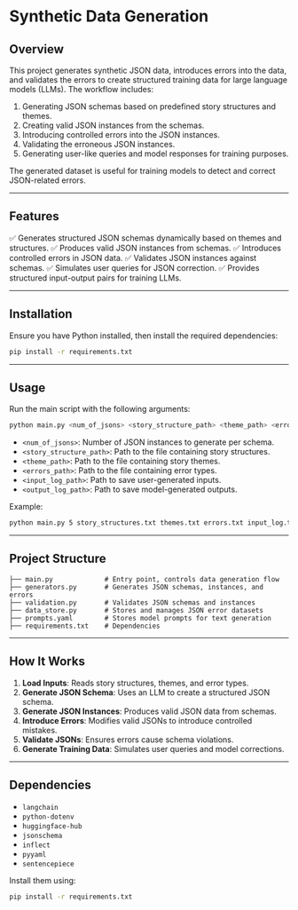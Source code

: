 # Synthetic Data Generation

## Overview
This project generates synthetic JSON data, introduces errors into the data, and validates the errors to create structured training data for large language models (LLMs). The workflow includes:

1. Generating JSON schemas based on predefined story structures and themes.
2. Creating valid JSON instances from the schemas.
3. Introducing controlled errors into the JSON instances.
4. Validating the erroneous JSON instances.
5. Generating user-like queries and model responses for training purposes.

The generated dataset is useful for training models to detect and correct JSON-related errors.

---

## Features
✅ Generates structured JSON schemas dynamically based on themes and structures.
✅ Produces valid JSON instances from schemas.
✅ Introduces controlled errors in JSON data.
✅ Validates JSON instances against schemas.
✅ Simulates user queries for JSON correction.
✅ Provides structured input-output pairs for training LLMs.

---

## Installation

Ensure you have Python installed, then install the required dependencies:

```sh
pip install -r requirements.txt
```

---

## Usage
Run the main script with the following arguments:

```sh
python main.py <num_of_jsons> <story_structure_path> <theme_path> <errors_path> <input_log_path> <output_log_path>
```

- `<num_of_jsons>`: Number of JSON instances to generate per schema.
- `<story_structure_path>`: Path to the file containing story structures.
- `<theme_path>`: Path to the file containing story themes.
- `<errors_path>`: Path to the file containing error types.
- `<input_log_path>`: Path to save user-generated inputs.
- `<output_log_path>`: Path to save model-generated outputs.

Example:

```sh
python main.py 5 story_structures.txt themes.txt errors.txt input_log.txt output_log.txt
```

---

## Project Structure

```
├── main.py             # Entry point, controls data generation flow
├── generators.py       # Generates JSON schemas, instances, and errors
├── validation.py       # Validates JSON schemas and instances
├── data_store.py       # Stores and manages JSON error datasets
├── prompts.yaml        # Stores model prompts for text generation
├── requirements.txt    # Dependencies
```

---

## How It Works

1. **Load Inputs**: Reads story structures, themes, and error types.
2. **Generate JSON Schema**: Uses an LLM to create a structured JSON schema.
3. **Generate JSON Instances**: Produces valid JSON data from schemas.
4. **Introduce Errors**: Modifies valid JSONs to introduce controlled mistakes.
5. **Validate JSONs**: Ensures errors cause schema violations.
6. **Generate Training Data**: Simulates user queries and model corrections.

---

## Dependencies
- `langchain`
- `python-dotenv`
- `huggingface-hub`
- `jsonschema`
- `inflect`
- `pyyaml`
- `sentencepiece`

Install them using:

```sh
pip install -r requirements.txt
```


